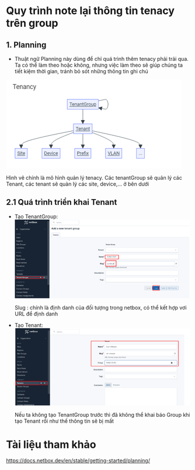 # Quy trình note lại thông tin tenacy trên group
## 1. Planning
- Thuật ngữ Planning này dùng để chỉ quá trình thêm tenacy phải trải qua. Ta có thể làm theo hoặc không, nhưng việc làm theo sẽ giúp chúng ta tiết kiệm thời gian, tránh bỏ sót những thông tin ghi chú

![](anh/Screenshot_4.png)

Hình vẽ chính là mô hình quản lý tenacy. Các tenantGroup sẽ quản lý các Tenant, các tenant sẽ quản lý các site, device,... ở bên dưới
## 2.1 Quá trình triển khai Tenant
- Tạo TenantGroup:
  ![](anh/Screenshot_5.png)

  Slug : chính là định danh của đối tượng trong netbox, có thể kết hợp vơi URL để định danh
- Tạo Tenant:
  ![](anh/Screenshot_6.png)

  Nếu ta không tạo TenantGroup trước thì đã không thể khai báo Group khi tạo Tenant rồi như thế thông tin sẽ bị mất
# Tài liệu tham khảo
https://docs.netbox.dev/en/stable/getting-started/planning/